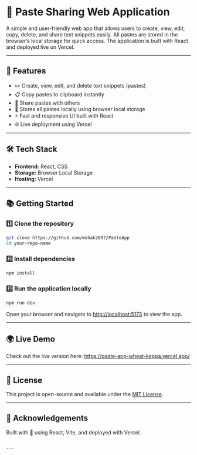 
# 📄 Paste Sharing Web Application

A simple and user-friendly web app that allows users to create, view, edit, copy, delete, and share text snippets easily. All pastes are stored in the browser’s local storage for quick access. The application is built with React and deployed live on Vercel.

---

## 🚀 Features

- ✏️ Create, view, edit, and delete text snippets (pastes)
- 📋 Copy pastes to clipboard instantly
- 🔗 Share pastes with others
- 💾 Stores all pastes locally using browser local storage
- ⚡ Fast and responsive UI built with React
- 🌐 Live deployment using Vercel

---

## 🛠️ Tech Stack

- **Frontend:** React, CSS
- **Storage:** Browser Local Storage
- **Hosting:** Vercel

---

## 📚 Getting Started

### 1️⃣ Clone the repository

```bash
git clone https://github.com/mehak2807/PasteApp
cd your-repo-name
````

### 2️⃣ Install dependencies

```bash
npm install
```

### 3️⃣ Run the application locally

```bash
npm run dev
```

Open your browser and navigate to [http://localhost:5173](http://localhost:5173) to view the app.

---

## 🌍 Live Demo

Check out the live version here: 
https://paste-app-wheat-kappa.vercel.app/

---

## 📜 License

This project is open-source and available under the [MIT License](LICENSE).

---

## 🙌 Acknowledgements

Built with 💙 using React, Vite, and deployed with Vercel.

```

---


